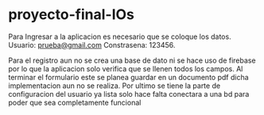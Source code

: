 # proyecto-final-IOs
Para Ingresar a la aplicacion es necesario que se coloque los datos.
Usuario: prueba@gmail.com
Constrasena: 123456.

Para el registro aun no se crea una base de dato ni se hace uso de firebase por lo que la aplicacion solo verifica que se llenen todos los campos.
Al terminar el formulario este se planea guardar en un documento pdf dicha implementacion aun no se realiza.
Por ultimo se tiene la parte de configuracion del usuario ya lista solo hace falta conectara a una bd para poder que sea completamente funcional
